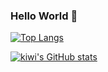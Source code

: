 ### Hello World 🥝

[![Top Langs](https://github-readme-stats.vercel.app/api/top-langs/?username=teacher-kiwi)](https://github.com/teacher-kiwi/github-readme-stats)

[![kiwi's GitHub stats](https://github-readme-stats.vercel.app/api?username=teacher-kiwi)](https://github.com/teacher-kiwi/github-readme-stats)
